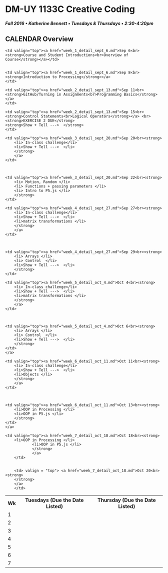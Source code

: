 # DM-UY 1133C Creative Coding
##### Fall 2016 • Katherine Bennett • Tuesdays & Thursdays • 2:30-4:20pm 

## CALENDAR Overview


<table>

<tr>
<th width="4%">Wk </th> 
<th width="48%"> Tuesdays (Due the Date Listed)</th> 
<th width="48%"> Thursday (Due the Date Listed)</th> 
</tr>


<tr>
	<td> 1 </td>
	
	<td valign="top"><a href="week_1_detail_sept_6.md">Sep 6<br><strong>Course and Student Introductions<br>Overview of Course</strong></a></td>
	

	<td valign="top"><a href="week_1_detail_sept_6.md">Sep 8<br><strong>Introduction to Processing</strong></a>
	</td>

</tr>


<tr>
	<td> 2 </td>

	<td valign="top"><a href="week_2_detail_sept_13.md">Sep 11<br><strong>GitHub/Turning in Assignments<br>Programming Basics</strong></a>
	</td>

	<td valign="top"><a href="week_2_detail_sept_13.md">Sep 15<br><strong>Control Statements<br>Logical Operators</strong></a> <br>
	<strong>EXERCISE 2 DUE</strong>
	<strong>Show + Tell --->  </strong>
	</td>

</tr>


<tr>
<td> 3 </td>

	<td valign="top"><a href="week_3_detail_sept_20.md">Sep 20<br><strong>
		<li> In-class challenge</li>
		<li>Show + Tell --->  </li>
		</strong>
		</a>
	</td>


	
	<td valign="top"><a href="week_3_detail_sept_20.md">Sep 22<br><strong>
		<li> Motion, Random </li>
		<li> Functions + passing parameters </li>
		<li> Intro to P5.js </li>
		</strong>
	</td>

</tr>


<tr>
<td> 4 </td>

	<td valign="top"><a href="week_4_detail_sept_27.md">Sep 27<br><strong>
		<li> In-class challenge</li>
		<li>Show + Tell --->  </li>
		<li>matrix transformations </li>
		</strong>
		</a>
	</td>



	<td valign="top"><a href="week_4_detail_sept_27.md">Sep 29<br><strong>
		<li> Arrays </li>
		<li> Control  </li>
		<li>Show + Tell --->  </li>
		</strong>
	</td>

</tr>


<tr>
<td> 5 </td>

	<td valign="top"><a href="week_5_detail_oct_4.md">Oct 4<br><strong>
		<li> In-class challenge</li>
		<li>Show + Tell --->  </li>
		<li>matrix transformations </li>
		</strong>
		</a>
	</td>


	
	<td valign="top"><a href="week_5_detail_oct_4.md">Oct 6<br><strong>
		<li> Arrays </li>
		<li> Control  </li>
		<li>Show + Tell --->  </li>
		</strong>
	</td>
	</a>
</tr>



<tr>
<td> 6 </td>

	<td valign="top"><a href="week_6_detail_oct_11.md">Oct 11<br><strong>
		<li> In-class challenge</li>
		<li>Show + Tell --->  </li>
		<li>Objects </li>
		</strong>
		</a>
	</td>


	
	<td valign="top"><a href="week_6_detail_oct_11.md">Oct 13<br><strong>
		<li>OOP in Processing </li>
		<li>OOP in P5.js </li>
		</strong>
	</td>
	</a>
</tr>
		




<tr>
<td> 7 </td>

	<td valign="top"><a href="week_7_detail_oct_18.md">Oct 18<br><strong>
		<li>OOP in Processing </li>
				<li>OOP in P5.js </li>
				</strong>
				</a>
		</td>


		<td> valign = "top"> <a href="week_7_detail_oct_18.md">Oct 20<br><strong>
		</strong>
		</a>
		</td>
</tr

</table>